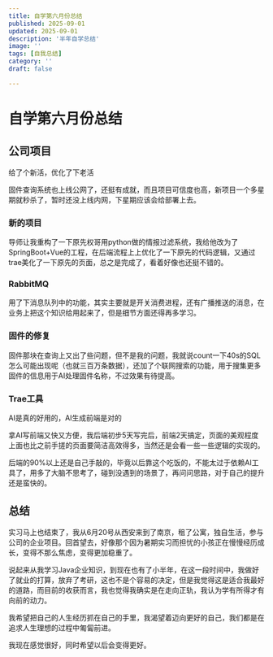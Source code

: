 ```yaml
---
title: 自学第六月份总结
published: 2025-09-01
updated: 2025-09-01
description: '半年自学总结'
image: ''
tags: [自我总结]
category: ''
draft: false 

---
```


# 自学第六月份总结



## 公司项目

给了个新活，优化了下老活

固件查询系统也上线公网了，还挺有成就，而且项目可信度也高，新项目一个多星期就秒杀了，暂时还没上线内网，下星期应该会给部署上去。

### 新的项目

导师让我重构了一下原先权哥用python做的情报过滤系统，我给他改为了SpringBoot+Vue的工程，在后端流程上上优化了一下原先的代码逻辑，又通过trae美化了一下原先的页面，总之是完成了，看着好像也还挺不错的。

### RabbitMQ

用了下消息队列中的功能，其实主要就是开关消费进程，还有广播推送的消息，在业务上把这个知识给用起来了，但是细节方面还得再多学习。



### 固件的修复

固件那块在查询上又出了些问题，但不是我的问题，我就说count一下40s的SQL怎么可能出现呢（也就三百万条数据），还加了个联网搜索的功能，用于搜集更多固件的信息用于AI处理固件名称，不过效果有待提高。



### Trae工具

AI是真的好用的，AI生成前端是对的

拿AI写前端又快又方便，我后端初步5天写完后，前端2天搞定，页面的美观程度上面也比之前手搓的页面要简洁高效得多，当然还是会看一些一些逻辑的实现的。

后端的90%以上还是自己手敲的，毕竟以后靠这个吃饭的，不能太过于依赖AI工具了，用多了大脑不思考了，碰到没遇到的场景了，再问问思路，对于自己的提升还是蛮快的。



## 总结

实习马上也结束了，我从6月20号从西安来到了南京，租了公寓，独自生活，参与公司的企业项目。回首望去，好像那个因为暑期实习而担忧的小孩正在慢慢经历成长，变得不那么焦虑，变得更加稳重了。

说起来从我学习Java企业知识，到现在也有了小半年，在这一段时间中，我做好了就业的打算，放弃了考研，这也不是个容易的决定，但是我觉得这是适合我最好的道路，而目前的收获而言，我也觉得我确实是在走向正轨，我认为学有所得才有向前的动力。

我希望把自己的人生经历抓在自己的手里，我渴望着迈向更好的自己，我们都是在追求人生理想的过程中匍匐前进。

我现在感觉很好，同时希望以后会变得更好。
